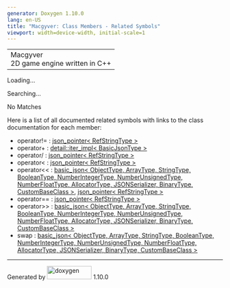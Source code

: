 ```yaml
---
generator: Doxygen 1.10.0
lang: en-US
title: "Macgyver: Class Members - Related Symbols"
viewport: width=device-width, initial-scale=1
---
```


<div id="top">

<div id="titlearea">

<table data-cellspacing="0" data-cellpadding="0">
<colgroup>
<col style="width: 100%" />
</colgroup>
<tbody>
<tr id="projectrow" class="odd">
<td id="projectalign"><div id="projectname">
Macgyver
</div>
<div id="projectbrief">
2D game engine written in C++
</div></td>
</tr>
</tbody>
</table>

</div>

<div id="main-nav">

</div>

</div>

<div id="MSearchSelectWindow"
onmouseover="return searchBox.OnSearchSelectShow()"
onmouseout="return searchBox.OnSearchSelectHide()"
onkeydown="return searchBox.OnSearchSelectKey(event)">

</div>

<div id="MSearchResultsWindow">

<div id="MSearchResults">

<div class="SRPage">

<div id="SRIndex">

<div id="SRResults">

</div>

<div id="Loading" class="SRStatus">

Loading...

</div>

<div id="Searching" class="SRStatus">

Searching...

</div>

<div id="NoMatches" class="SRStatus">

No Matches

</div>

</div>

</div>

</div>

</div>

<div class="contents">

<div class="textblock">

Here is a list of all documented related symbols with links to the class
documentation for each member:

</div>

- operator!= : <a href="classjson__pointer.html#aa72a84c70e970b738f1262cfd8a66b4d"
  class="el">json_pointer&lt; RefStringType &gt;</a>
- operator+ : <a
  href="classdetail_1_1iter__impl.html#a94108d1a7563e103534f23eb5c1ee175"
  class="el">detail::iter_impl&lt; BasicJsonType &gt;</a>
- operator/ : <a href="classjson__pointer.html#a90a11fe6c7f37b1746a3ff9cb24b0d53"
  class="el">json_pointer&lt; RefStringType &gt;</a>
- operator\< : <a href="classjson__pointer.html#af8c9bbaed20be0634a2e522f54265d96"
  class="el">json_pointer&lt; RefStringType &gt;</a>
- operator\<\< : <a href="classbasic__json.html#af9907af448f7ff794120033e132025f6"
  class="el">basic_json&lt; ObjectType, ArrayType, StringType,
  BooleanType, NumberIntegerType, NumberUnsignedType, NumberFloatType,
  AllocatorType, JSONSerializer, BinaryType, CustomBaseClass &gt;</a>,
  <a href="classjson__pointer.html#ad4140db2dd2f347f46f3abae0fc2156f"
  class="el">json_pointer&lt; RefStringType &gt;</a>
- operator== : <a href="classjson__pointer.html#a613a4889154f7ab2ee4efbe0fe147cf2"
  class="el">json_pointer&lt; RefStringType &gt;</a>
- operator\>\> : <a href="classbasic__json.html#aea0de29387d532e0bc5f2475cb83995d"
  class="el">basic_json&lt; ObjectType, ArrayType, StringType,
  BooleanType, NumberIntegerType, NumberUnsignedType, NumberFloatType,
  AllocatorType, JSONSerializer, BinaryType, CustomBaseClass &gt;</a>
- swap : <a href="classbasic__json.html#a44c98b48b8a0b5e53087776fbb63961f"
  class="el">basic_json&lt; ObjectType, ArrayType, StringType,
  BooleanType, NumberIntegerType, NumberUnsignedType, NumberFloatType,
  AllocatorType, JSONSerializer, BinaryType, CustomBaseClass &gt;</a>

</div>

------------------------------------------------------------------------

<span class="small">Generated
by [<img src="doxygen.svg" class="footer" width="104" height="31"
alt="doxygen" />](https://www.doxygen.org/index.html) 1.10.0</span>
